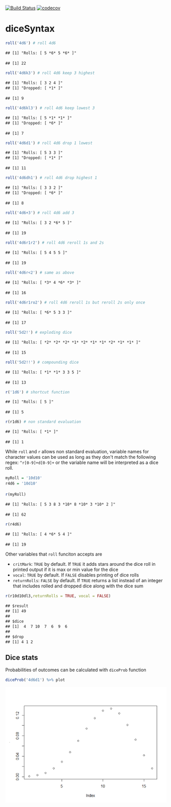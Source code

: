 
[![Build Status](https://travis-ci.org/oganm/diceSyntax.svg?branch=master)](https://travis-ci.org/oganm/diceSyntax) [![codecov](https://codecov.io/gh/oganm/diceSyntax/branch/master/graph/badge.svg)](https://codecov.io/gh/oganm/diceSyntax)

diceSyntax
==========

``` r
roll('4d6') # roll 4d6
```

    ## [1] "Rolls: [ 5 *6* 5 *6* ]"

    ## [1] 22

``` r
roll('4d6k3') # roll 4d6 keep 3 highest
```

    ## [1] "Rolls: [ 3 2 4 ]"
    ## [1] "Dropped: [ *1* ]"

    ## [1] 9

``` r
roll('4d6kl3') # roll 4d6 keep lowest 3
```

    ## [1] "Rolls: [ 5 *1* *1* ]"
    ## [1] "Dropped: [ *6* ]"

    ## [1] 7

``` r
roll('4d6d1') # roll 4d6 drop 1 lowest
```

    ## [1] "Rolls: [ 5 3 3 ]"
    ## [1] "Dropped: [ *1* ]"

    ## [1] 11

``` r
roll('4d6dh1') # roll 4d6 drop highest 1
```

    ## [1] "Rolls: [ 3 3 2 ]"
    ## [1] "Dropped: [ *6* ]"

    ## [1] 8

``` r
roll('4d6+3') # roll 4d6 add 3
```

    ## [1] "Rolls: [ 3 2 *6* 5 ]"

    ## [1] 19

``` r
roll('4d6r1r2') # roll 4d6 reroll 1s and 2s
```

    ## [1] "Rolls: [ 5 4 5 5 ]"

    ## [1] 19

``` r
roll('4d6r<2') # same as above
```

    ## [1] "Rolls: [ *3* 4 *6* *3* ]"

    ## [1] 16

``` r
roll('4d6r1ro2') # roll 4d6 reroll 1s but reroll 2s only once
```

    ## [1] "Rolls: [ *6* 5 3 3 ]"

    ## [1] 17

``` r
roll('5d2!') # exploding dice
```

    ## [1] "Rolls: [ *2* *2* *2* *1* *2* *1* *1* *2* *1* *1* ]"

    ## [1] 15

``` r
roll('5d2!!') # compounding dice
```

    ## [1] "Rolls: [ *1* *1* 3 3 5 ]"

    ## [1] 13

``` r
r('1d6') # shortcut function
```

    ## [1] "Rolls: [ 5 ]"

    ## [1] 5

``` r
r(r1d6) # non standard evaluation
```

    ## [1] "Rolls: [ *1* ]"

    ## [1] 1

While `roll` and `r` allows non standard evaluation, variable names for character values can be used as long as they don't match the following regex: `^r[0-9]+d[0-9]+` or the variable name will be interpreted as a dice roll.

``` r
myRoll = '10d10'
r4d6 = '10d10'

r(myRoll)
```

    ## [1] "Rolls: [ 5 3 8 3 *10* 8 *10* 3 *10* 2 ]"

    ## [1] 62

``` r
r(r4d6)
```

    ## [1] "Rolls: [ 4 *6* 5 4 ]"

    ## [1] 19

Other variables that `roll` funciton accepts are

-   `critMark`: `TRUE` by default. If `TRUE` it adds stars around the dice roll in printed output if it is max or min value for the dice
-   `vocal`: `TRUE` by default. If `FALSE` disables printing of dice rolls
-   `returnRolls`: `FALSE` by default. If `TRUE` returns a list instead of an integer that includes rolled and dropped dice along with the dice sum

``` r
r(r10d10dl3,returnRolls = TRUE, vocal = FALSE)
```

    ## $result
    ## [1] 49
    ## 
    ## $dice
    ## [1]  4  7 10  7  6  9  6
    ## 
    ## $drop
    ## [1] 4 1 2

Dice stats
----------

Probabilities of outcomes can be calculated with `diceProb` function

``` r
diceProb('4d6d1') %>% plot
```

![](README_files/figure-markdown_github-ascii_identifiers/unnamed-chunk-4-1.png)
